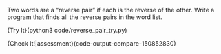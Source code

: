 Two words are a “reverse pair” if each is the reverse of the other. Write a program that finds all the reverse pairs in the word list. 

{Try It}(python3 code/reverse_pair_try.py)

{Check It!|assessment}(code-output-compare-150852830)
